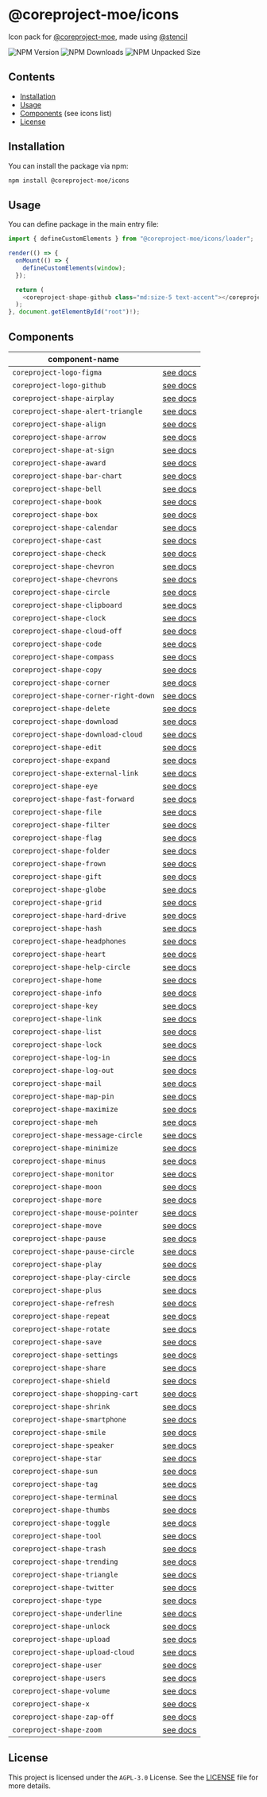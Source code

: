 # @coreproject-moe/icons

Icon pack for [@coreproject-moe](https://github.com/coreproject-moe), made using [@stencil](https://github.com/ionic-team/stencil)

![NPM Version](https://img.shields.io/npm/v/%40coreproject-moe%2Ficons?style=for-the-badge)
![NPM Downloads](https://img.shields.io/npm/dm/%40coreproject-moe%2Ficons?style=for-the-badge)
![NPM Unpacked Size](https://img.shields.io/npm/unpacked-size/%40coreproject-moe%2Ficons?style=for-the-badge)

## Contents

-   [Installation](#installation)
-   [Usage](#usage)
-   [Components](#components) (see icons list)
-   [License](#license)

## Installation

You can install the package via npm:

```bash
npm install @coreproject-moe/icons
```

## Usage

You can define package in the main entry file:

```ts
import { defineCustomElements } from "@coreproject-moe/icons/loader";

render(() => {
  onMount(() => {
    defineCustomElements(window);
  });

  return (
    <coreproject-shape-github class="md:size-5 text-accent"></coreproject-shape-github>
  );
}, document.getElementById("root")!);
```

## Components

<table><thead>
  <tr>
    <th>component-name</th>
    <th></th>
  </tr></thead>
<tbody>
  
  <tr>
    <td><code>coreproject-logo-figma</code></td>
    <td><a href='https://github.com/coreproject-moe/icons/blob/main/src/components/coreproject-logo-figma/readme.md'>see docs</a></td>
  </tr>
  
  <tr>
    <td><code>coreproject-logo-github</code></td>
    <td><a href='https://github.com/coreproject-moe/icons/blob/main/src/components/coreproject-logo-github/readme.md'>see docs</a></td>
  </tr>
  
  <tr>
    <td><code>coreproject-shape-airplay</code></td>
    <td><a href='https://github.com/coreproject-moe/icons/blob/main/src/components/coreproject-shape-airplay/readme.md'>see docs</a></td>
  </tr>
  
  <tr>
    <td><code>coreproject-shape-alert-triangle</code></td>
    <td><a href='https://github.com/coreproject-moe/icons/blob/main/src/components/coreproject-shape-alert-triangle/readme.md'>see docs</a></td>
  </tr>
  
  <tr>
    <td><code>coreproject-shape-align</code></td>
    <td><a href='https://github.com/coreproject-moe/icons/blob/main/src/components/coreproject-shape-align/readme.md'>see docs</a></td>
  </tr>
  
  <tr>
    <td><code>coreproject-shape-arrow</code></td>
    <td><a href='https://github.com/coreproject-moe/icons/blob/main/src/components/coreproject-shape-arrow/readme.md'>see docs</a></td>
  </tr>
  
  <tr>
    <td><code>coreproject-shape-at-sign</code></td>
    <td><a href='https://github.com/coreproject-moe/icons/blob/main/src/components/coreproject-shape-at-sign/readme.md'>see docs</a></td>
  </tr>
  
  <tr>
    <td><code>coreproject-shape-award</code></td>
    <td><a href='https://github.com/coreproject-moe/icons/blob/main/src/components/coreproject-shape-award/readme.md'>see docs</a></td>
  </tr>
  
  <tr>
    <td><code>coreproject-shape-bar-chart</code></td>
    <td><a href='https://github.com/coreproject-moe/icons/blob/main/src/components/coreproject-shape-bar-chart/readme.md'>see docs</a></td>
  </tr>
  
  <tr>
    <td><code>coreproject-shape-bell</code></td>
    <td><a href='https://github.com/coreproject-moe/icons/blob/main/src/components/coreproject-shape-bell/readme.md'>see docs</a></td>
  </tr>
  
  <tr>
    <td><code>coreproject-shape-book</code></td>
    <td><a href='https://github.com/coreproject-moe/icons/blob/main/src/components/coreproject-shape-book/readme.md'>see docs</a></td>
  </tr>
  
  <tr>
    <td><code>coreproject-shape-box</code></td>
    <td><a href='https://github.com/coreproject-moe/icons/blob/main/src/components/coreproject-shape-box/readme.md'>see docs</a></td>
  </tr>
  
  <tr>
    <td><code>coreproject-shape-calendar</code></td>
    <td><a href='https://github.com/coreproject-moe/icons/blob/main/src/components/coreproject-shape-calendar/readme.md'>see docs</a></td>
  </tr>
  
  <tr>
    <td><code>coreproject-shape-cast</code></td>
    <td><a href='https://github.com/coreproject-moe/icons/blob/main/src/components/coreproject-shape-cast/readme.md'>see docs</a></td>
  </tr>
  
  <tr>
    <td><code>coreproject-shape-check</code></td>
    <td><a href='https://github.com/coreproject-moe/icons/blob/main/src/components/coreproject-shape-check/readme.md'>see docs</a></td>
  </tr>
  
  <tr>
    <td><code>coreproject-shape-chevron</code></td>
    <td><a href='https://github.com/coreproject-moe/icons/blob/main/src/components/coreproject-shape-chevron/readme.md'>see docs</a></td>
  </tr>
  
  <tr>
    <td><code>coreproject-shape-chevrons</code></td>
    <td><a href='https://github.com/coreproject-moe/icons/blob/main/src/components/coreproject-shape-chevrons/readme.md'>see docs</a></td>
  </tr>
  
  <tr>
    <td><code>coreproject-shape-circle</code></td>
    <td><a href='https://github.com/coreproject-moe/icons/blob/main/src/components/coreproject-shape-circle/readme.md'>see docs</a></td>
  </tr>
  
  <tr>
    <td><code>coreproject-shape-clipboard</code></td>
    <td><a href='https://github.com/coreproject-moe/icons/blob/main/src/components/coreproject-shape-clipboard/readme.md'>see docs</a></td>
  </tr>
  
  <tr>
    <td><code>coreproject-shape-clock</code></td>
    <td><a href='https://github.com/coreproject-moe/icons/blob/main/src/components/coreproject-shape-clock/readme.md'>see docs</a></td>
  </tr>
  
  <tr>
    <td><code>coreproject-shape-cloud-off</code></td>
    <td><a href='https://github.com/coreproject-moe/icons/blob/main/src/components/coreproject-shape-cloud-off/readme.md'>see docs</a></td>
  </tr>
  
  <tr>
    <td><code>coreproject-shape-code</code></td>
    <td><a href='https://github.com/coreproject-moe/icons/blob/main/src/components/coreproject-shape-code/readme.md'>see docs</a></td>
  </tr>
  
  <tr>
    <td><code>coreproject-shape-compass</code></td>
    <td><a href='https://github.com/coreproject-moe/icons/blob/main/src/components/coreproject-shape-compass/readme.md'>see docs</a></td>
  </tr>
  
  <tr>
    <td><code>coreproject-shape-copy</code></td>
    <td><a href='https://github.com/coreproject-moe/icons/blob/main/src/components/coreproject-shape-copy/readme.md'>see docs</a></td>
  </tr>
  
  <tr>
    <td><code>coreproject-shape-corner</code></td>
    <td><a href='https://github.com/coreproject-moe/icons/blob/main/src/components/coreproject-shape-corner/readme.md'>see docs</a></td>
  </tr>
  
  <tr>
    <td><code>coreproject-shape-corner-right-down</code></td>
    <td><a href='https://github.com/coreproject-moe/icons/blob/main/src/components/coreproject-shape-corner-right-down/readme.md'>see docs</a></td>
  </tr>
  
  <tr>
    <td><code>coreproject-shape-delete</code></td>
    <td><a href='https://github.com/coreproject-moe/icons/blob/main/src/components/coreproject-shape-delete/readme.md'>see docs</a></td>
  </tr>
  
  <tr>
    <td><code>coreproject-shape-download</code></td>
    <td><a href='https://github.com/coreproject-moe/icons/blob/main/src/components/coreproject-shape-download/readme.md'>see docs</a></td>
  </tr>
  
  <tr>
    <td><code>coreproject-shape-download-cloud</code></td>
    <td><a href='https://github.com/coreproject-moe/icons/blob/main/src/components/coreproject-shape-download-cloud/readme.md'>see docs</a></td>
  </tr>
  
  <tr>
    <td><code>coreproject-shape-edit</code></td>
    <td><a href='https://github.com/coreproject-moe/icons/blob/main/src/components/coreproject-shape-edit/readme.md'>see docs</a></td>
  </tr>
  
  <tr>
    <td><code>coreproject-shape-expand</code></td>
    <td><a href='https://github.com/coreproject-moe/icons/blob/main/src/components/coreproject-shape-expand/readme.md'>see docs</a></td>
  </tr>
  
  <tr>
    <td><code>coreproject-shape-external-link</code></td>
    <td><a href='https://github.com/coreproject-moe/icons/blob/main/src/components/coreproject-shape-external-link/readme.md'>see docs</a></td>
  </tr>
  
  <tr>
    <td><code>coreproject-shape-eye</code></td>
    <td><a href='https://github.com/coreproject-moe/icons/blob/main/src/components/coreproject-shape-eye/readme.md'>see docs</a></td>
  </tr>
  
  <tr>
    <td><code>coreproject-shape-fast-forward</code></td>
    <td><a href='https://github.com/coreproject-moe/icons/blob/main/src/components/coreproject-shape-fast-forward/readme.md'>see docs</a></td>
  </tr>
  
  <tr>
    <td><code>coreproject-shape-file</code></td>
    <td><a href='https://github.com/coreproject-moe/icons/blob/main/src/components/coreproject-shape-file/readme.md'>see docs</a></td>
  </tr>
  
  <tr>
    <td><code>coreproject-shape-filter</code></td>
    <td><a href='https://github.com/coreproject-moe/icons/blob/main/src/components/coreproject-shape-filter/readme.md'>see docs</a></td>
  </tr>
  
  <tr>
    <td><code>coreproject-shape-flag</code></td>
    <td><a href='https://github.com/coreproject-moe/icons/blob/main/src/components/coreproject-shape-flag/readme.md'>see docs</a></td>
  </tr>
  
  <tr>
    <td><code>coreproject-shape-folder</code></td>
    <td><a href='https://github.com/coreproject-moe/icons/blob/main/src/components/coreproject-shape-folder/readme.md'>see docs</a></td>
  </tr>
  
  <tr>
    <td><code>coreproject-shape-frown</code></td>
    <td><a href='https://github.com/coreproject-moe/icons/blob/main/src/components/coreproject-shape-frown/readme.md'>see docs</a></td>
  </tr>
  
  <tr>
    <td><code>coreproject-shape-gift</code></td>
    <td><a href='https://github.com/coreproject-moe/icons/blob/main/src/components/coreproject-shape-gift/readme.md'>see docs</a></td>
  </tr>
  
  <tr>
    <td><code>coreproject-shape-globe</code></td>
    <td><a href='https://github.com/coreproject-moe/icons/blob/main/src/components/coreproject-shape-globe/readme.md'>see docs</a></td>
  </tr>
  
  <tr>
    <td><code>coreproject-shape-grid</code></td>
    <td><a href='https://github.com/coreproject-moe/icons/blob/main/src/components/coreproject-shape-grid/readme.md'>see docs</a></td>
  </tr>
  
  <tr>
    <td><code>coreproject-shape-hard-drive</code></td>
    <td><a href='https://github.com/coreproject-moe/icons/blob/main/src/components/coreproject-shape-hard-drive/readme.md'>see docs</a></td>
  </tr>
  
  <tr>
    <td><code>coreproject-shape-hash</code></td>
    <td><a href='https://github.com/coreproject-moe/icons/blob/main/src/components/coreproject-shape-hash/readme.md'>see docs</a></td>
  </tr>
  
  <tr>
    <td><code>coreproject-shape-headphones</code></td>
    <td><a href='https://github.com/coreproject-moe/icons/blob/main/src/components/coreproject-shape-headphones/readme.md'>see docs</a></td>
  </tr>
  
  <tr>
    <td><code>coreproject-shape-heart</code></td>
    <td><a href='https://github.com/coreproject-moe/icons/blob/main/src/components/coreproject-shape-heart/readme.md'>see docs</a></td>
  </tr>
  
  <tr>
    <td><code>coreproject-shape-help-circle</code></td>
    <td><a href='https://github.com/coreproject-moe/icons/blob/main/src/components/coreproject-shape-help-circle/readme.md'>see docs</a></td>
  </tr>
  
  <tr>
    <td><code>coreproject-shape-home</code></td>
    <td><a href='https://github.com/coreproject-moe/icons/blob/main/src/components/coreproject-shape-home/readme.md'>see docs</a></td>
  </tr>
  
  <tr>
    <td><code>coreproject-shape-info</code></td>
    <td><a href='https://github.com/coreproject-moe/icons/blob/main/src/components/coreproject-shape-info/readme.md'>see docs</a></td>
  </tr>
  
  <tr>
    <td><code>coreproject-shape-key</code></td>
    <td><a href='https://github.com/coreproject-moe/icons/blob/main/src/components/coreproject-shape-key/readme.md'>see docs</a></td>
  </tr>
  
  <tr>
    <td><code>coreproject-shape-link</code></td>
    <td><a href='https://github.com/coreproject-moe/icons/blob/main/src/components/coreproject-shape-link/readme.md'>see docs</a></td>
  </tr>
  
  <tr>
    <td><code>coreproject-shape-list</code></td>
    <td><a href='https://github.com/coreproject-moe/icons/blob/main/src/components/coreproject-shape-list/readme.md'>see docs</a></td>
  </tr>
  
  <tr>
    <td><code>coreproject-shape-lock</code></td>
    <td><a href='https://github.com/coreproject-moe/icons/blob/main/src/components/coreproject-shape-lock/readme.md'>see docs</a></td>
  </tr>
  
  <tr>
    <td><code>coreproject-shape-log-in</code></td>
    <td><a href='https://github.com/coreproject-moe/icons/blob/main/src/components/coreproject-shape-log-in/readme.md'>see docs</a></td>
  </tr>
  
  <tr>
    <td><code>coreproject-shape-log-out</code></td>
    <td><a href='https://github.com/coreproject-moe/icons/blob/main/src/components/coreproject-shape-log-out/readme.md'>see docs</a></td>
  </tr>
  
  <tr>
    <td><code>coreproject-shape-mail</code></td>
    <td><a href='https://github.com/coreproject-moe/icons/blob/main/src/components/coreproject-shape-mail/readme.md'>see docs</a></td>
  </tr>
  
  <tr>
    <td><code>coreproject-shape-map-pin</code></td>
    <td><a href='https://github.com/coreproject-moe/icons/blob/main/src/components/coreproject-shape-map-pin/readme.md'>see docs</a></td>
  </tr>
  
  <tr>
    <td><code>coreproject-shape-maximize</code></td>
    <td><a href='https://github.com/coreproject-moe/icons/blob/main/src/components/coreproject-shape-maximize/readme.md'>see docs</a></td>
  </tr>
  
  <tr>
    <td><code>coreproject-shape-meh</code></td>
    <td><a href='https://github.com/coreproject-moe/icons/blob/main/src/components/coreproject-shape-meh/readme.md'>see docs</a></td>
  </tr>
  
  <tr>
    <td><code>coreproject-shape-message-circle</code></td>
    <td><a href='https://github.com/coreproject-moe/icons/blob/main/src/components/coreproject-shape-message-circle/readme.md'>see docs</a></td>
  </tr>
  
  <tr>
    <td><code>coreproject-shape-minimize</code></td>
    <td><a href='https://github.com/coreproject-moe/icons/blob/main/src/components/coreproject-shape-minimize/readme.md'>see docs</a></td>
  </tr>
  
  <tr>
    <td><code>coreproject-shape-minus</code></td>
    <td><a href='https://github.com/coreproject-moe/icons/blob/main/src/components/coreproject-shape-minus/readme.md'>see docs</a></td>
  </tr>
  
  <tr>
    <td><code>coreproject-shape-monitor</code></td>
    <td><a href='https://github.com/coreproject-moe/icons/blob/main/src/components/coreproject-shape-monitor/readme.md'>see docs</a></td>
  </tr>
  
  <tr>
    <td><code>coreproject-shape-moon</code></td>
    <td><a href='https://github.com/coreproject-moe/icons/blob/main/src/components/coreproject-shape-moon/readme.md'>see docs</a></td>
  </tr>
  
  <tr>
    <td><code>coreproject-shape-more</code></td>
    <td><a href='https://github.com/coreproject-moe/icons/blob/main/src/components/coreproject-shape-more/readme.md'>see docs</a></td>
  </tr>
  
  <tr>
    <td><code>coreproject-shape-mouse-pointer</code></td>
    <td><a href='https://github.com/coreproject-moe/icons/blob/main/src/components/coreproject-shape-mouse-pointer/readme.md'>see docs</a></td>
  </tr>
  
  <tr>
    <td><code>coreproject-shape-move</code></td>
    <td><a href='https://github.com/coreproject-moe/icons/blob/main/src/components/coreproject-shape-move/readme.md'>see docs</a></td>
  </tr>
  
  <tr>
    <td><code>coreproject-shape-pause</code></td>
    <td><a href='https://github.com/coreproject-moe/icons/blob/main/src/components/coreproject-shape-pause/readme.md'>see docs</a></td>
  </tr>
  
  <tr>
    <td><code>coreproject-shape-pause-circle</code></td>
    <td><a href='https://github.com/coreproject-moe/icons/blob/main/src/components/coreproject-shape-pause-circle/readme.md'>see docs</a></td>
  </tr>
  
  <tr>
    <td><code>coreproject-shape-play</code></td>
    <td><a href='https://github.com/coreproject-moe/icons/blob/main/src/components/coreproject-shape-play/readme.md'>see docs</a></td>
  </tr>
  
  <tr>
    <td><code>coreproject-shape-play-circle</code></td>
    <td><a href='https://github.com/coreproject-moe/icons/blob/main/src/components/coreproject-shape-play-circle/readme.md'>see docs</a></td>
  </tr>
  
  <tr>
    <td><code>coreproject-shape-plus</code></td>
    <td><a href='https://github.com/coreproject-moe/icons/blob/main/src/components/coreproject-shape-plus/readme.md'>see docs</a></td>
  </tr>
  
  <tr>
    <td><code>coreproject-shape-refresh</code></td>
    <td><a href='https://github.com/coreproject-moe/icons/blob/main/src/components/coreproject-shape-refresh/readme.md'>see docs</a></td>
  </tr>
  
  <tr>
    <td><code>coreproject-shape-repeat</code></td>
    <td><a href='https://github.com/coreproject-moe/icons/blob/main/src/components/coreproject-shape-repeat/readme.md'>see docs</a></td>
  </tr>
  
  <tr>
    <td><code>coreproject-shape-rotate</code></td>
    <td><a href='https://github.com/coreproject-moe/icons/blob/main/src/components/coreproject-shape-rotate/readme.md'>see docs</a></td>
  </tr>
  
  <tr>
    <td><code>coreproject-shape-save</code></td>
    <td><a href='https://github.com/coreproject-moe/icons/blob/main/src/components/coreproject-shape-save/readme.md'>see docs</a></td>
  </tr>
  
  <tr>
    <td><code>coreproject-shape-settings</code></td>
    <td><a href='https://github.com/coreproject-moe/icons/blob/main/src/components/coreproject-shape-settings/readme.md'>see docs</a></td>
  </tr>
  
  <tr>
    <td><code>coreproject-shape-share</code></td>
    <td><a href='https://github.com/coreproject-moe/icons/blob/main/src/components/coreproject-shape-share/readme.md'>see docs</a></td>
  </tr>
  
  <tr>
    <td><code>coreproject-shape-shield</code></td>
    <td><a href='https://github.com/coreproject-moe/icons/blob/main/src/components/coreproject-shape-shield/readme.md'>see docs</a></td>
  </tr>
  
  <tr>
    <td><code>coreproject-shape-shopping-cart</code></td>
    <td><a href='https://github.com/coreproject-moe/icons/blob/main/src/components/coreproject-shape-shopping-cart/readme.md'>see docs</a></td>
  </tr>
  
  <tr>
    <td><code>coreproject-shape-shrink</code></td>
    <td><a href='https://github.com/coreproject-moe/icons/blob/main/src/components/coreproject-shape-shrink/readme.md'>see docs</a></td>
  </tr>
  
  <tr>
    <td><code>coreproject-shape-smartphone</code></td>
    <td><a href='https://github.com/coreproject-moe/icons/blob/main/src/components/coreproject-shape-smartphone/readme.md'>see docs</a></td>
  </tr>
  
  <tr>
    <td><code>coreproject-shape-smile</code></td>
    <td><a href='https://github.com/coreproject-moe/icons/blob/main/src/components/coreproject-shape-smile/readme.md'>see docs</a></td>
  </tr>
  
  <tr>
    <td><code>coreproject-shape-speaker</code></td>
    <td><a href='https://github.com/coreproject-moe/icons/blob/main/src/components/coreproject-shape-speaker/readme.md'>see docs</a></td>
  </tr>
  
  <tr>
    <td><code>coreproject-shape-star</code></td>
    <td><a href='https://github.com/coreproject-moe/icons/blob/main/src/components/coreproject-shape-star/readme.md'>see docs</a></td>
  </tr>
  
  <tr>
    <td><code>coreproject-shape-sun</code></td>
    <td><a href='https://github.com/coreproject-moe/icons/blob/main/src/components/coreproject-shape-sun/readme.md'>see docs</a></td>
  </tr>
  
  <tr>
    <td><code>coreproject-shape-tag</code></td>
    <td><a href='https://github.com/coreproject-moe/icons/blob/main/src/components/coreproject-shape-tag/readme.md'>see docs</a></td>
  </tr>
  
  <tr>
    <td><code>coreproject-shape-terminal</code></td>
    <td><a href='https://github.com/coreproject-moe/icons/blob/main/src/components/coreproject-shape-terminal/readme.md'>see docs</a></td>
  </tr>
  
  <tr>
    <td><code>coreproject-shape-thumbs</code></td>
    <td><a href='https://github.com/coreproject-moe/icons/blob/main/src/components/coreproject-shape-thumbs/readme.md'>see docs</a></td>
  </tr>
  
  <tr>
    <td><code>coreproject-shape-toggle</code></td>
    <td><a href='https://github.com/coreproject-moe/icons/blob/main/src/components/coreproject-shape-toggle/readme.md'>see docs</a></td>
  </tr>
  
  <tr>
    <td><code>coreproject-shape-tool</code></td>
    <td><a href='https://github.com/coreproject-moe/icons/blob/main/src/components/coreproject-shape-tool/readme.md'>see docs</a></td>
  </tr>
  
  <tr>
    <td><code>coreproject-shape-trash</code></td>
    <td><a href='https://github.com/coreproject-moe/icons/blob/main/src/components/coreproject-shape-trash/readme.md'>see docs</a></td>
  </tr>
  
  <tr>
    <td><code>coreproject-shape-trending</code></td>
    <td><a href='https://github.com/coreproject-moe/icons/blob/main/src/components/coreproject-shape-trending/readme.md'>see docs</a></td>
  </tr>
  
  <tr>
    <td><code>coreproject-shape-triangle</code></td>
    <td><a href='https://github.com/coreproject-moe/icons/blob/main/src/components/coreproject-shape-triangle/readme.md'>see docs</a></td>
  </tr>
  
  <tr>
    <td><code>coreproject-shape-twitter</code></td>
    <td><a href='https://github.com/coreproject-moe/icons/blob/main/src/components/coreproject-shape-twitter/readme.md'>see docs</a></td>
  </tr>
  
  <tr>
    <td><code>coreproject-shape-type</code></td>
    <td><a href='https://github.com/coreproject-moe/icons/blob/main/src/components/coreproject-shape-type/readme.md'>see docs</a></td>
  </tr>
  
  <tr>
    <td><code>coreproject-shape-underline</code></td>
    <td><a href='https://github.com/coreproject-moe/icons/blob/main/src/components/coreproject-shape-underline/readme.md'>see docs</a></td>
  </tr>
  
  <tr>
    <td><code>coreproject-shape-unlock</code></td>
    <td><a href='https://github.com/coreproject-moe/icons/blob/main/src/components/coreproject-shape-unlock/readme.md'>see docs</a></td>
  </tr>
  
  <tr>
    <td><code>coreproject-shape-upload</code></td>
    <td><a href='https://github.com/coreproject-moe/icons/blob/main/src/components/coreproject-shape-upload/readme.md'>see docs</a></td>
  </tr>
  
  <tr>
    <td><code>coreproject-shape-upload-cloud</code></td>
    <td><a href='https://github.com/coreproject-moe/icons/blob/main/src/components/coreproject-shape-upload-cloud/readme.md'>see docs</a></td>
  </tr>
  
  <tr>
    <td><code>coreproject-shape-user</code></td>
    <td><a href='https://github.com/coreproject-moe/icons/blob/main/src/components/coreproject-shape-user/readme.md'>see docs</a></td>
  </tr>
  
  <tr>
    <td><code>coreproject-shape-users</code></td>
    <td><a href='https://github.com/coreproject-moe/icons/blob/main/src/components/coreproject-shape-users/readme.md'>see docs</a></td>
  </tr>
  
  <tr>
    <td><code>coreproject-shape-volume</code></td>
    <td><a href='https://github.com/coreproject-moe/icons/blob/main/src/components/coreproject-shape-volume/readme.md'>see docs</a></td>
  </tr>
  
  <tr>
    <td><code>coreproject-shape-x</code></td>
    <td><a href='https://github.com/coreproject-moe/icons/blob/main/src/components/coreproject-shape-x/readme.md'>see docs</a></td>
  </tr>
  
  <tr>
    <td><code>coreproject-shape-zap-off</code></td>
    <td><a href='https://github.com/coreproject-moe/icons/blob/main/src/components/coreproject-shape-zap-off/readme.md'>see docs</a></td>
  </tr>
  
  <tr>
    <td><code>coreproject-shape-zoom</code></td>
    <td><a href='https://github.com/coreproject-moe/icons/blob/main/src/components/coreproject-shape-zoom/readme.md'>see docs</a></td>
  </tr>
  
</tbody>
</table>

## License

This project is licensed under the `AGPL-3.0` License. See the [LICENSE](https://github.com/coreproject-moe/icons?tab=AGPL-3.0-1-ov-file#readme) file for more details.
